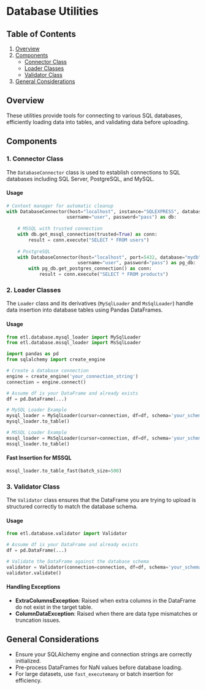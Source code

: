 # Database Utilities

## Table of Contents

1. [Overview](#overview)
2. [Components](#components)
   - [Connector Class](#1-connector-class)
   - [Loader Classes](#2-loader-classes)
   - [Validator Class](#3-validator-class)
3. [General Considerations](#general-considerations)

## Overview

These utilities provide tools for connecting to various SQL databases, efficiently loading data into tables, and validating data before uploading.

## Components

### 1. Connector Class

The `DatabaseConnector` class is used to establish connections to SQL databases including SQL Server, PostgreSQL, and MySQL.

#### Usage

```python
# Context manager for automatic cleanup
with DatabaseConnector(host="localhost", instance="SQLEXPRESS", database="mydb", 
                      username="user", password="pass") as db:
    
    # MSSQL with trusted connection
    with db.get_mssql_connection(trusted=True) as conn:
        result = conn.execute("SELECT * FROM users")
    
    # PostgreSQL
    with DatabaseConnector(host="localhost", port=5432, database="mydb", 
                          username="user", password="pass") as pg_db:
        with pg_db.get_postgres_connection() as conn:
            result = conn.execute("SELECT * FROM products")
```

### 2. Loader Classes

The `Loader` class and its derivatives (`MySqlLoader` and `MsSqlLoader`) handle data insertion into database tables using Pandas DataFrames.

#### Usage

```python
from etl.database.mysql_loader import MySqlLoader
from etl.database.mssql_loader import MsSqlLoader

import pandas as pd
from sqlalchemy import create_engine

# Create a database connection
engine = create_engine('your_connection_string')
connection = engine.connect()

# Assume df is your DataFrame and already exists
df = pd.DataFrame(...)

# MySQL Loader Example
mysql_loader = MySqlLoader(cursor=connection, df=df, schema='your_schema', table='your_table')
mysql_loader.to_table()

# MSSQL Loader Example
mssql_loader = MsSqlLoader(cursor=connection, df=df, schema='your_schema', table='your_table')
mssql_loader.to_table()
```

#### Fast Insertion for MSSQL

```python
mssql_loader.to_table_fast(batch_size=500)
```

### 3. Validator Class

The `Validator` class ensures that the DataFrame you are trying to upload is structured correctly to match the database schema.

#### Usage

```python
from etl.database.validator import Validator

# Assume df is your DataFrame and already exists
df = pd.DataFrame(...)

# Validate the DataFrame against the database schema
validator = Validator(connection=connection, df=df, schema='your_schema', table='your_table')
validator.validate()
```

#### Handling Exceptions

- **ExtraColumnsException**: Raised when extra columns in the DataFrame do not exist in the target table.
- **ColumnDataException**: Raised when there are data type mismatches or truncation issues.

## General Considerations

- Ensure your SQLAlchemy engine and connection strings are correctly initialized.
- Pre-process DataFrames for NaN values before database loading.
- For large datasets, use `fast_executemany` or batch insertion for efficiency.
